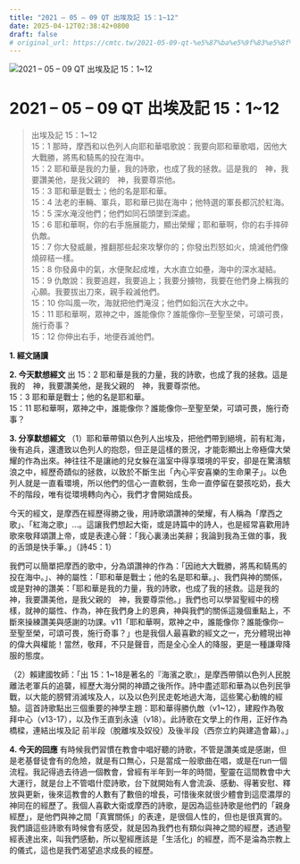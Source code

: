 ```yaml
---
title: "2021 – 05 – 09 QT 出埃及記 15：1~12"
date: 2025-04-12T02:38:42+0800
draft: false
# original_url: https://cmtc.tw/2021-05-09-qt-%e5%87%ba%e5%9f%83%e5%8f%8a%e8%a8%98-15%ef%bc%9a112
---
```


![2021 – 05 – 09 QT 出埃及記 15：1\~12](/images/qt.jpg   "2021 – 05 – 09 QT 出埃及記 15：1\~12")

# 2021 – 05 – 09 QT 出埃及記 15：1\~12

> 出埃及記 15：1\~12  
> 15：1 那時，摩西和以色列人向耶和華唱歌說：我要向耶和華歌唱，因他大大戰勝，將馬和騎馬的投在海中。  
> 15：2 耶和華是我的力量，我的詩歌，也成了我的拯救。這是我的　神，我要讚美他，是我父親的　神，我要尊崇他。  
> 15：3 耶和華是戰士；他的名是耶和華。  
> 15：4 法老的車輛、軍兵，耶和華已拋在海中；他特選的軍長都沉於紅海。  
> 15：5 深水淹沒他們；他們如同石頭墜到深處。  
> 15：6 耶和華啊，你的右手施展能力，顯出榮耀；耶和華啊，你的右手摔碎仇敵。  
> 15：7 你大發威嚴，推翻那些起來攻擊你的；你發出烈怒如火，燒滅他們像燒碎秸一樣。  
> 15：8 你發鼻中的氣，水便聚起成堆，大水直立如壘，海中的深水凝結。  
> 15：9 仇敵說：我要追趕，我要追上；我要分擄物，我要在他們身上稱我的心願。我要拔出刀來，親手殺滅他們。  
> 15：10 你叫風一吹，海就把他們淹沒；他們如鉛沉在大水之中。  
> 15：11 耶和華啊，眾神之中，誰能像你？誰能像你─至聖至榮，可頌可畏，施行奇事？  
> 15：12 你伸出右手，地便吞滅他們。

**1. 經文誦讀**

**2.  今天默想經文**
出 15：2 耶和華是我的力量，我的詩歌，也成了我的拯救。這是我的　神，我要讚美他，是我父親的　神，我要尊崇他。  
15：3 耶和華是戰士；他的名是耶和華。  
15：11 耶和華啊，眾神之中，誰能像你？誰能像你─至聖至榮，可頌可畏，施行奇事？

**3. 分享默想經文**
（1）耶和華帶領以色列人出埃及，把他們帶到絕境，前有紅海，後有追兵，還遭致以色列人的抱怨，但正是這樣的景況，才能彰顯出上帝極偉大榮耀的作為出來。神往往不是讓祂的兒女躲在溫室中得享環境的平安，卻是在驚濤駭浪之中，經歷奇蹟似的拯救，以致於不斷生出「內心平安喜樂的生命果子」。以色列人就是一直看環境，所以他們的信心一直軟弱，生命一直停留在嬰孩吃奶，長大不的階段，唯有從環境轉向內心，我們才會開始成長。

今天的經文，是摩西在經歷得勝之後，用詩歌頌讚神的榮耀，有人稱為「摩西之歌」、「紅海之歌」…。這讓我們想起大衛，或是詩篇中的詩人，也是經常喜歡用詩歌來敬拜頌讚上帝，或是表達心聲：「我心裏湧出美辭；我論到我為王做的事，我的舌頭是快手筆。」（詩45：1）

我們可以簡單把摩西的歌中，分為頌讚神的作為：「因祂大大戰勝，將馬和騎馬的投在海中。」、神的屬性：「耶和華是戰士；他的名是耶和華。」、我們與神的關係，或是對神的讚美：「耶和華是我的力量，我的詩歌，也成了我的拯救。這是我的　神，我要讚美他，是我父親的　神，我要尊崇他。」我們也可以學習聖經中的榜樣，就神的屬性、作為，神在我們身上的恩典，神與我們的關係這幾個重點上，不斷來操練讚美與感謝的功課。v11「耶和華啊，眾神之中，誰能像你？誰能像你─至聖至榮，可頌可畏，施行奇事？」也是我個人最喜歡的經文之一，充分體現出神的偉大與權能！當然，敬拜，不只是聲音，而是全心全人的降服，更是一種謙卑降服的態度。

（2）賴建國牧師：「出 15：1\~18是著名的『海濱之歌』，是摩西帶領以色列人民脫離法老軍兵的追襲，經歷大海分開的神蹟之後所作。詩中盡述耶和華為以色列民爭戰，以大能的膀臂消滅埃及人，以及以色列民走乾地過大海，這些驚心動魄的經驗。這首詩歌點出三個重要的神學主題：耶和華得勝仇敵（v1\~12），建殿作為敬拜中心（v13-17），以及作王直到永遠（v18）。此詩歌在文學上的作用，正好作為橋樑，連結出埃及記 前半段（脫離埃及奴役）及後半段（西奈立約與建造會幕）。」

**4. 今天的回應**
有時候我們習慣在教會中唱好聽的詩歌，不管是讚美或是感謝，但是老基督徒會有的危險，就是有口無心，只是當成一般歌曲在唱，或是在run一個流程。我記得過去待過一個教會，曾經有半年到一年的時間，聖靈在這間教會中大大運行，就是台上不管唱什麼詩歌，台下就開始有人會流淚、感動、得著安慰、釋放與更新，後來這教會的人數有了數倍的增長，可惜後來就很少體會到這麼濃厚的神同在的經歷了。我個人喜歡大衛或摩西的詩歌，是因為這些詩歌是他們的「親身經歷」，是他們與神之間「真實關係」的表達，是很個人性的，但也是很真實的。我們讀這些詩歌有時候會有感受，就是因為我們也有類似與神之間的經歷，透過聖經表達出來，叫我們感動，所以聖經應該是「生活化」的經歷，而不是淪為宗教上的儀式，這也是我們渴望追求成長的經歷。
